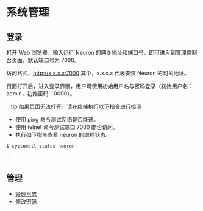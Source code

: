 # 系统管理

## 登录

打开 Web 浏览器，输入运行 Neuron 的网关地址和端口号，即可进入到管理控制台页面，默认端口号为 7000。

访问格式，http://x.x.x.x:7000 其中，x.x.x.x 代表安装 Neuron 的网关地址。

页面打开后，进入登录界面，用户可使用初始用户名与密码登录（初始用户名：admin，初始密码：0000）。

:::tip
如果页面无法打开，请在终端执行以下指令进行检测：

* 使用 ping 命令测试网络是否能通。
* 使用 telnet 命令测试端口 7000 能否访问。
* 执行如下指令查看 neuron 的进程状态。

```
$ systemctl status neuron
```

:::

## 管理

* [管理日志](./logs.md)
* [修改密码](./password.md)